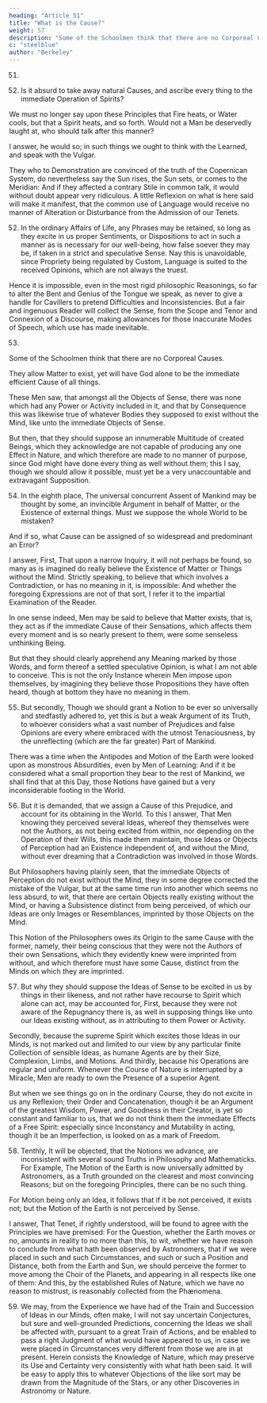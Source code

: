 ```yaml
---
heading: "Article 51"
title: "What is the Cause?"
weight: 57
description: "Some of the Schoolmen think that there are no Corporeal Causes."
c: "steelblue"
author: "Berkeley"
---
```



51.

7. Is it absurd to take away natural Causes, and ascribe every thing to the immediate Operation of Spirits? 

We must no longer say upon these Principles that Fire heats, or Water cools, but that a Spirit heats, and so forth. Would not a Man be deservedly laught at, who should talk after this manner? 

I answer, he would so; in such things we ought to think with the Learned, and speak with the Vulgar. 

They who to Demonstration are convinced of the truth of the Copernican System, do nevertheless say the Sun rises, the Sun sets, or comes to the Meridian: And if they affected a contrary Stile in common talk, it would without doubt appear very ridiculous. A little Reflexion on what is here said will make it manifest, that the common use of Language would receive no manner of Alteration or Disturbance from the Admission of our Tenets.

52. In the ordinary Affairs of Life, any Phrases may be retained, so long as they excite in us proper Sentiments, or Dispositions to act in such a manner as is necessary for our well-being, how false soever they may be, if taken in a strict and speculative Sense. Nay this is unavoidable, since Propriety being regulated by Custom, Language is suited to the received Opinions, which are not always the truest. 

Hence it is impossible, even in the most rigid philosophic Reasonings, so far to alter the Bent and Genius of the Tongue we speak, as never to give a handle for Cavillers to pretend Difficulties and Inconsistencies. But a fair and ingenuous Reader will collect the Sense, from the Scope and Tenor and Connexion of a Discourse, making allowances for those inaccurate Modes of Speech, which use has made inevitable.


53. 

Some of the Schoolmen think that there are no Corporeal Causes.

<!--  this has been heretofore
maintained by some of the Schoolmen, as it is of late by others among the modern Philosophers, who though  -->

They allow Matter to exist, yet will have God alone to be the immediate
efficient Cause of all things. 

These Men saw, that amongst all the Objects of Sense, there was none which had any Power or Activity included in it, and that by Consequence this was likewise true of whatever Bodies they supposed to exist without the Mind, like unto the immediate Objects of Sense. 

But then, that they should suppose an innumerable Multitude of created Beings, which they acknowledge are not capable of producing any one Effect in Nature, and which therefore are made to no manner of purpose, since God might have done every thing as well without them; this I say, though we should allow it possible, must yet be a very unaccountable and extravagant Supposition.


54. In the eighth place, The universal concurrent Assent of Mankind may be thought by some, an invincible Argument in behalf of Matter, or the Existence of external things. Must we suppose the whole World to be mistaken? 

And if so, what Cause can be assigned of so widespread and predominant an Error? 

I answer, First, That upon a narrow Inquiry, it will not perhaps be found, so many as is imagined do really believe the Existence of Matter or Things without the Mind. Strictly speaking, to believe that which involves a Contradiction, or has no meaning in it, is impossible: And whether the foregoing Expressions are not of that sort, I refer it to the impartial Examination of the Reader.

In one sense indeed, Men may be said to believe that Matter exists, that is, they act as if the immediate Cause of their Sensations, which affects them every moment and is so nearly present to them, were some senseless unthinking Being. 

But that they should clearly apprehend any Meaning marked by those Words, and form thereof a settled speculative Opinion, is what I am not able to conceive. This is not the only Instance wherein Men impose upon themselves, by imagining they believe those Propositions they have often heard, though at bottom they have no meaning in them.


55. But secondly, Though we should grant a Notion to be ever so universally and stedfastly adhered to, yet this is but a weak Argument of its Truth, to whoever considers what a vast number of Prejudices and false Opinions are every where embraced with the utmost Tenaciousness, by the unreflecting (which are the far greater) Part of Mankind. 

There was a time when the Antipodes and Motion of the Earth were looked upon as monstrous Absurdities, even by Men of Learning: And if it be considered what a small proportion they bear to the rest of Mankind, we shall find that at this Day, those Notions have gained but a very inconsiderable footing in the World.


56. But it is demanded, that we assign a Cause of this Prejudice, and account for its obtaining in the World. To this I answer, That Men knowing they perceived several Ideas, whereof they themselves were not the Authors, as not being excited from within, nor depending on the Operation of their Wills, this made them maintain, those Ideas or Objects of Perception had an Existence independent of, and without the Mind, without ever dreaming that a Contradiction was involved in those Words.

But Philosophers having plainly seen, that the immediate Objects of Perception do not exist without the Mind, they in some degree corrected the mistake of the Vulgar, but at the same time run into another which seems no less absurd, to wit, that there are certain Objects really existing without the Mind, or having a Subsistence distinct from being perceived, of which our Ideas are only Images or Resemblances, imprinted by those Objects on the Mind.

This Notion of the Philosophers owes its Origin to the same Cause with the former, namely, their being conscious that they were not the Authors of their own Sensations, which they evidently knew were imprinted from without, and which therefore must have some Cause, distinct from the Minds on which they are imprinted.


57. But why they should suppose the Ideas of Sense to be excited in us by things in their likeness, and not rather have recourse to Spirit which alone can act, may be accounted for, First, because they were not aware of the Repugnancy there is, as well in supposing things like unto our Ideas existing without, as in attributing to them Power or Activity. 

Secondly, because the supreme Spirit which excites those Ideas in our Minds, is not marked out and limited to our view by any particular finite Collection of sensible Ideas, as humane Agents are by their Size, Complexion, Limbs, and Motions. And thirdly, because his Operations are regular and uniform. Whenever the Course of Nature is interrupted by a Miracle, Men are ready to own the Presence of a superior Agent.

But when we see things go on in the ordinary Course, they do not excite in us any Reflexion; their Order and Concatenation, though it be an Argument of the greatest Wisdom, Power, and Goodness in their Creator, is yet so constant and familiar to us, that we do not think them the immediate Effects of a Free Spirit: especially since Inconstancy and Mutability in acting, though it be an Imperfection, is looked on as a mark of Freedom.


58. Tenthly, It will be objected, that the Notions we advance, are inconsistent with several sound Truths in Philosophy and Mathematicks. For Example, The Motion of the Earth is now universally admitted by Astronomers, as a Truth grounded on the clearest and most convincing Reasons; but on the foregoing Principles, there can be no such thing. 

For Motion being only an Idea, it follows that if it be not perceived, it exists not; but the Motion of the Earth is not perceived by Sense.

I answer, That Tenet, if rightly understood, will be found to agree with the Principles we have premised: For the Question, whether the Earth moves or no, amounts in reality to no more than this, to wit, whether we have reason to conclude from what hath been observed by Astronomers, that if we were placed in such and such Circumstances, and such or such a Position and Distance, both from the Earth and Sun, we should perceive the former to move among the Choir of the Planets, and appearing in all respects like one of them: And this, by the established Rules of Nature, which we have no reason to mistrust, is reasonably collected from the Phænomena.


59. We may, from the Experience we have had of the Train and Succession of Ideas in our Minds, often make, I will not say uncertain Conjectures, but sure and well-grounded Predictions, concerning the Ideas we shall be affected with, pursuant to a great Train of Actions, and be enabled to pass a right Judgment of what would have appeared to us, in case we were placed in Circumstances very different from those we are in at present. Herein consists the Knowledge of Nature, which may preserve its Use and Certainty very consistently with what hath been said. It will be easy to apply this to whatever Objections of the like sort may be drawn from the Magnitude of the Stars, or any other Discoveries in Astronomy or Nature.

